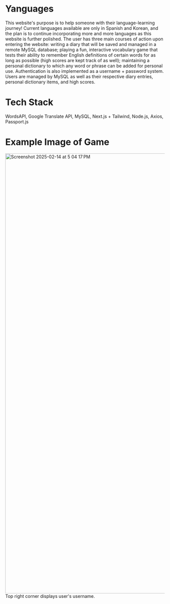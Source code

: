 # Yanguages

This website's purpose is to help someone with their language-learning journey! Current languages available are only in Spanish and Korean, and the plan is to continue incorporating more and more languages as this website is further polished. The user has three main courses of action upon entering the website: writing a diary that will be saved and managed in a remote MySQL database; playing a fun, interactive vocabulary game that tests their ability to remember English definitions of certain words for as long as possible (high scores are kept track of as well); maintaining a personal dictionary to which any word or phrase can be added for personal use. Authentication is also implemented as a username + password system. Users are managed by MySQL as well as their respective diary entries, personal dictionary items, and high scores.

# Tech Stack

WordsAPI, Google Translate API, MySQL, Next.js + Tailwind, Node.js, Axios, Passport.js

# Example Image of Game

<img width="1393" alt="Screenshot 2025-02-14 at 5 04 17 PM" src="https://github.com/user-attachments/assets/207aefa5-7c01-42d9-b104-39b73851823d" />
Top right corner displays user's username.
